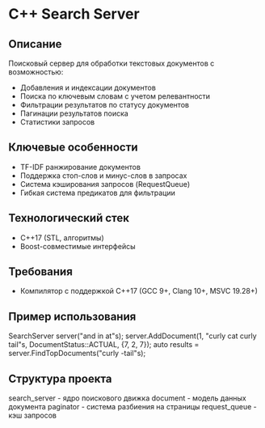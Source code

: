 # C++ Search Server

## Описание
Поисковый сервер для обработки текстовых документов с возможностью:
- Добавления и индексации документов
- Поиска по ключевым словам с учетом релевантности
- Фильтрации результатов по статусу документов
- Пагинации результатов поиска
- Статистики запросов

## Ключевые особенности
- TF-IDF ранжирование документов
- Поддержка стоп-слов и минус-слов в запросах
- Система кэширования запросов (RequestQueue)
- Гибкая система предикатов для фильтрации

## Технологический стек
- C++17 (STL, алгоритмы)
- Boost-совместимые интерфейсы

## Требования
- Компилятор с поддержкой C++17 (GCC 9+, Clang 10+, MSVC 19.28+)

## Пример использования
SearchServer server("and in at"s);
server.AddDocument(1, "curly cat curly tail"s, DocumentStatus::ACTUAL, {7, 2, 7});
auto results = server.FindTopDocuments("curly -tail"s);

## Структура проекта
search_server - ядро поискового движка
document - модель данных документа
paginator - система разбиения на страницы
request_queue - кэш запросов
